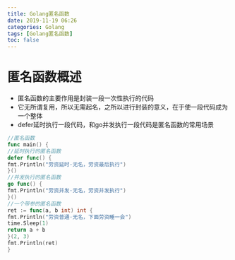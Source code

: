 ```yaml
---
title: Golang匿名函数
date: 2019-11-19 06:26
categories: Golang
tags: [Golang匿名函数]
toc: false
---
```


# 匿名函数概述



- 匿名函数的主要作用是封装一段一次性执行的代码
- 它无所谓复用，所以无需起名，之所以进行封装的意义，在于使一段代码成为一个整体
- defer延时执行一段代码，和go并发执行一段代码是匿名函数的常用场景

```go
//匿名函数
func main() {
//延时执行的匿名函数
defer func() {
fmt.Println("劳资延时·无名，劳资最后执行")
}()
//并发执行的匿名函数
go func() {
fmt.Println("劳资并发·无名，劳资并发执行")
}()
//一个带参的匿名函数
ret := func(a, b int) int {
fmt.Println("劳资普通·无名，下面劳资睡一会")
time.Sleep(1)
return a + b
}(2, 3)
fmt.Println(ret)
}
```


